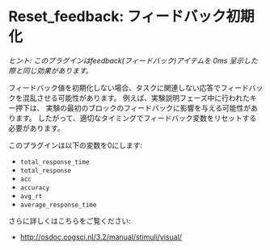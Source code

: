 # Reset_feedback: フィードバック初期化

*ヒント: このプラグインはfeedback(フィードバック)アイテムを 0ms 呈示した際と同じ効果があります。*

フィードバック値を初期化しない場合、タスクに関連しない応答でフィードバックを混乱させる可能性があります。 例えば、実験説明フェーズ中に行われたキー押下は、
実験の最初のブロックのフィードバックに影響を与える可能性があります。 したがって、適切なタイミングでフィードバック変数をリセットする必要があります。

このプラグインは以下の変数を0にします:

- `total_response_time`
- `total_response`
- `acc`
- `accuracy`
- `avg_rt`
- `average_response_time`

さらに詳しくはこちらをご覧ください:

- <http://osdoc.cogsci.nl/3.2/manual/stimuli/visual/>
